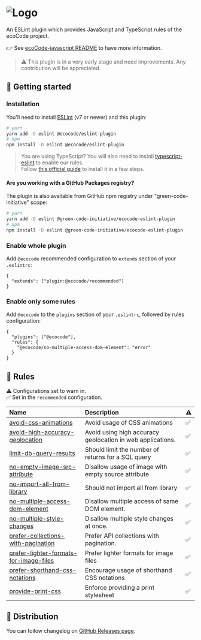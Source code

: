 ![Logo](https://github.com/green-code-initiative/ecoCode/blob/main/docs/resources/logo-large.png?raw=true)
======================================

An ESLint plugin which provides JavaScript and TypeScript rules of the ecoCode project.

👉 See [ecoCode-javascript README](../README.md) to have more information.

> ⚠️ This plugin is in a very early stage and need improvements. Any contribution will be appreciated.

🚀 Getting started
------------------

### Installation

You'll need to install [ESLint](https://eslint.org/) (v7 or newer) and this plugin:

```sh
# yarn
yarn add -D eslint @ecocode/eslint-plugin
# npm
npm install -D eslint @ecocode/eslint-plugin
```

> You are using TypeScript? You will also need to install [typescript-eslint](https://typescript-eslint.io/) to enable
> our rules.\
> Follow [this official guide](https://typescript-eslint.io/getting-started) to install it in a few steps.

#### Are you working with a GitHub Packages registry?

The plugin is also available from GitHub npm registry under "green-code-initiative" scope:

```sh
# yarn
yarn add -D eslint @green-code-initiative/ecocode-eslint-plugin
# npm
npm install -D eslint @green-code-initiative/ecocode-eslint-plugin
```

### Enable whole plugin

Add `@ecocode` recommended configuration to `extends` section of your `.eslintrc`:

```jsonc
{
  "extends": ["plugin:@ecocode/recommended"]
}
```

### Enable only some rules

Add `@ecocode` to the `plugins` section of your `.eslintrc`, followed by rules configuration:

```jsonc
{
  "plugins": ["@ecocode"],
  "rules": {
    "@ecocode/no-multiple-access-dom-element": "error"
  }
}
```

🔨 Rules
--------

<!-- begin auto-generated rules list -->

⚠️ Configurations set to warn in.\
✅ Set in the `recommended` configuration.

| Name                                                                                           | Description                                                | ⚠️ |
| :--------------------------------------------------------------------------------------------- | :--------------------------------------------------------- | :- |
| [avoid-css-animations](docs/rules/avoid-css-animations.md)                                     | Avoid usage of CSS animations                              | ✅  |
| [avoid-high-accuracy-geolocation](docs/rules/avoid-high-accuracy-geolocation.md)               | Avoid using high accuracy geolocation in web applications. | ✅  |
| [limit-db-query-results](docs/rules/limit-db-query-results.md)                                 | Should limit the number of returns for a SQL query         | ✅  |
| [no-empty-image-src-attribute](docs/rules/no-empty-image-src-attribute.md)                     | Disallow usage of image with empty source attribute        | ✅  |
| [no-import-all-from-library](docs/rules/no-import-all-from-library.md)                         | Should not import all from library                         | ✅  |
| [no-multiple-access-dom-element](docs/rules/no-multiple-access-dom-element.md)                 | Disallow multiple access of same DOM element.              | ✅  |
| [no-multiple-style-changes](docs/rules/no-multiple-style-changes.md)                           | Disallow multiple style changes at once.                   | ✅  |
| [prefer-collections-with-pagination](docs/rules/prefer-collections-with-pagination.md)         | Prefer API collections with pagination.                    | ✅  |
| [prefer-lighter-formats-for-image-files](docs/rules/prefer-lighter-formats-for-image-files.md) | Prefer lighter formats for image files                     | ✅  |
| [prefer-shorthand-css-notations](docs/rules/prefer-shorthand-css-notations.md)                 | Encourage usage of shorthand CSS notations                 | ✅  |
| [provide-print-css](docs/rules/provide-print-css.md)                                           | Enforce providing a print stylesheet                       | ✅  |

<!-- end auto-generated rules list -->


🛒 Distribution
---------------

You can follow changelog on [GitHub Releases page](https://github.com/green-code-initiative/ecoCode-linter/releases).
